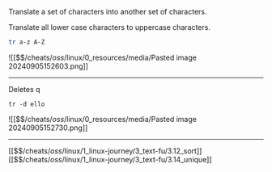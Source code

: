 Translate a set of characters into another set of characters. 

Translate all lower case characters to uppercase characters.

``` bash
tr a-z A-Z
```

![[$$$/$cheats/$oss/$linux/0_resources/media/Pasted image 20240905152603.png]]

---

Deletes q

``` bashh
tr -d ello
```

![[$$$/$cheats/$oss/$linux/0_resources/media/Pasted image 20240905152730.png]]

---
[[$$$/$cheats/$oss/$linux/1_linux-journey/3_text-fu/3.12_sort]]
[[$$$/$cheats/$oss/$linux/1_linux-journey/3_text-fu/3.14_unique]]